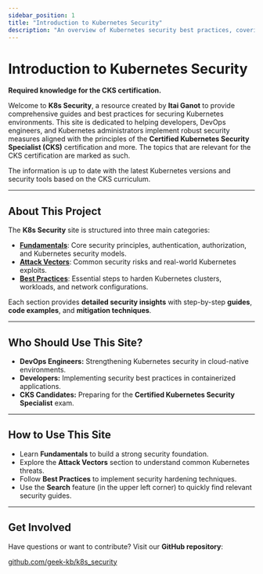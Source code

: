 ```yaml
---
sidebar_position: 1
title: "Introduction to Kubernetes Security"
description: "An overview of Kubernetes security best practices, covering attack vectors, security fundamentals, and cluster hardening."
---
```


# Introduction to Kubernetes Security

**Required knowledge for the CKS certification.**

Welcome to **K8s Security**, a resource created by **Itai Ganot** to provide comprehensive guides and best practices for securing Kubernetes environments.
This site is dedicated to helping developers, DevOps engineers, and Kubernetes administrators implement robust security measures aligned with the principles of the **Certified Kubernetes Security Specialist (CKS)** certification and more.
The topics that are relevant for the CKS certification are marked as such.

The information is up to date with the latest Kubernetes versions and security tools based on the CKS curriculum.

---

## About This Project

The **K8s Security** site is structured into three main categories:

- **[Fundamentals](/docs/fundamentals/fundamentals_intro)**: Core security principles, authentication, authorization, and Kubernetes security models.
- **[Attack Vectors](/docs/attack_vectors/attack_vectors_intro)**: Common security risks and real-world Kubernetes exploits.
- **[Best Practices](/docs/best_practices/best_practices_intro)**: Essential steps to harden Kubernetes clusters, workloads, and network configurations.

Each section provides **detailed security insights** with step-by-step **guides**, **code examples**, and **mitigation techniques**.

---

## Who Should Use This Site?

- **DevOps Engineers:** Strengthening Kubernetes security in cloud-native environments.
- **Developers:** Implementing security best practices in containerized applications.
- **CKS Candidates:** Preparing for the **Certified Kubernetes Security Specialist** exam.

---

## How to Use This Site

- Learn **Fundamentals** to build a strong security foundation.
- Explore the **Attack Vectors** section to understand common Kubernetes threats.
- Follow **Best Practices** to implement security hardening techniques.
- Use the **Search** feature (in the upper left corner) to quickly find relevant security guides.

---

## Get Involved

Have questions or want to contribute? Visit our **GitHub repository**:

[github.com/geek-kb/k8s_security](https://github.com/geek-kb/k8s_security)
